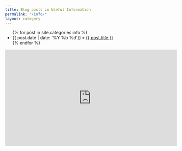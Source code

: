```yaml
---
title: Blog posts in Useful Information
permalink: "/info/"
layout: category
---
```


<ul class="post-list">
{% for post in site.categories.info %}
<li>
      <span class="post-meta">{{ post.date | date: '%Y %b %d'}}</span> &raquo; <a href="{{ post.url | prepend: site.baseurl }}">{{ post.title }}</a>
    </li>
  {% endfor %}

  </ul>



<div class="abc">
	<iframe width="560" height="315" src="https://www.youtube.com/embed/5_Lwax0JR1E?rel=0&amp;controls=0" frameborder="0" allowfullscreen></iframe>
</div>
